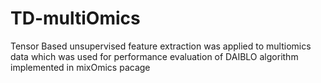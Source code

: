 # TD-multiOmics
Tensor Based unsupervised feature extraction was applied to multiomics data which was used for performance evaluation of DAIBLO algorithm implemented in mixOmics pacage
